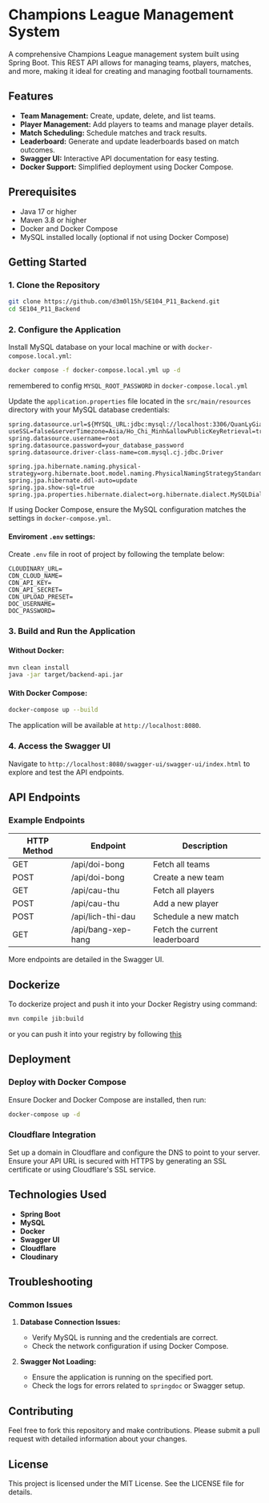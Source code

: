 # Champions League Management System

A comprehensive Champions League management system built using Spring Boot. This REST API allows for managing teams, players, matches, and more, making it ideal for creating and managing football tournaments.

## Features

- **Team Management:** Create, update, delete, and list teams.
- **Player Management:** Add players to teams and manage player details.
- **Match Scheduling:** Schedule matches and track results.
- **Leaderboard:** Generate and update leaderboards based on match outcomes.
- **Swagger UI:** Interactive API documentation for easy testing.
- **Docker Support:** Simplified deployment using Docker Compose.

## Prerequisites

- Java 17 or higher
- Maven 3.8 or higher
- Docker and Docker Compose
- MySQL installed locally (optional if not using Docker Compose)

## Getting Started

### 1. Clone the Repository

```bash
git clone https://github.com/d3m0l15h/SE104_P11_Backend.git
cd SE104_P11_Backend
```

### 2. Configure the Application

Install MySQL database on your local machine or with `docker-compose.local.yml`:

```bash
docker compose -f docker-compose.local.yml up -d
```

remembered to config `MYSQL_ROOT_PASSWORD` in `docker-compose.local.yml`

Update the `application.properties` file located in the `src/main/resources` directory with your MySQL database credentials:

```properties
spring.datasource.url=${MYSQL_URL:jdbc:mysql://localhost:3306/QuanLyGiaiVoDichBongDa?useSSL=false&serverTimezone=Asia/Ho_Chi_Minh&allowPublicKeyRetrieval=true}
spring.datasource.username=root
spring.datasource.password=your_database_password
spring.datasource.driver-class-name=com.mysql.cj.jdbc.Driver

spring.jpa.hibernate.naming.physical-strategy=org.hibernate.boot.model.naming.PhysicalNamingStrategyStandardImpl
spring.jpa.hibernate.ddl-auto=update
spring.jpa.show-sql=true
spring.jpa.properties.hibernate.dialect=org.hibernate.dialect.MySQLDialect
```

If using Docker Compose, ensure the MySQL configuration matches the settings in `docker-compose.yml`.

#### Enviroment `.env` settings:

Create `.env` file in root of project by following the template below:

```.env
CLOUDINARY_URL=
CDN_CLOUD_NAME=
CDN_API_KEY=
CDN_API_SECRET=
CDN_UPLOAD_PRESET=
DOC_USERNAME=
DOC_PASSWORD=
```

### 3. Build and Run the Application

#### Without Docker:

```bash
mvn clean install
java -jar target/backend-api.jar
```

#### With Docker Compose:

```bash
docker-compose up --build
```

The application will be available at `http://localhost:8080`.

### 4. Access the Swagger UI

Navigate to `http://localhost:8080/swagger-ui/swagger-ui/index.html` to explore and test the API endpoints.

## API Endpoints

### Example Endpoints

| HTTP Method | Endpoint                  | Description                 |
|-------------|---------------------------|-----------------------------|
| GET         | /api/doi-bong             | Fetch all teams             |
| POST        | /api/doi-bong             | Create a new team           |
| GET         | /api/cau-thu              | Fetch all players           |
| POST        | /api/cau-thu              | Add a new player            |
| POST        | /api/lich-thi-dau         | Schedule a new match        |
| GET         | /api/bang-xep-hang        | Fetch the current leaderboard |

More endpoints are detailed in the Swagger UI.

## Dockerize

To dockerize project and push it into your Docker Registry using command:

```bash
mvn compile jib:build
```

or you can push it into your registry by following [this](https://github.com/GoogleContainerTools/jib/tree/master/jib-maven-plugin)

## Deployment

### Deploy with Docker Compose

Ensure Docker and Docker Compose are installed, then run:

```bash
docker-compose up -d
```

### Cloudflare Integration

Set up a domain in Cloudflare and configure the DNS to point to your server. Ensure your API URL is secured with HTTPS by generating an SSL certificate or using Cloudflare's SSL service.

## Technologies Used

- **Spring Boot**
- **MySQL**
- **Docker**
- **Swagger UI**
- **Cloudflare**
- **Cloudinary**

## Troubleshooting

### Common Issues

1. **Database Connection Issues:**
   - Verify MySQL is running and the credentials are correct.
   - Check the network configuration if using Docker Compose.

2. **Swagger Not Loading:**
   - Ensure the application is running on the specified port.
   - Check the logs for errors related to `springdoc` or Swagger setup.

## Contributing

Feel free to fork this repository and make contributions. Please submit a pull request with detailed information about your changes.

## License

This project is licensed under the MIT License. See the LICENSE file for details.
